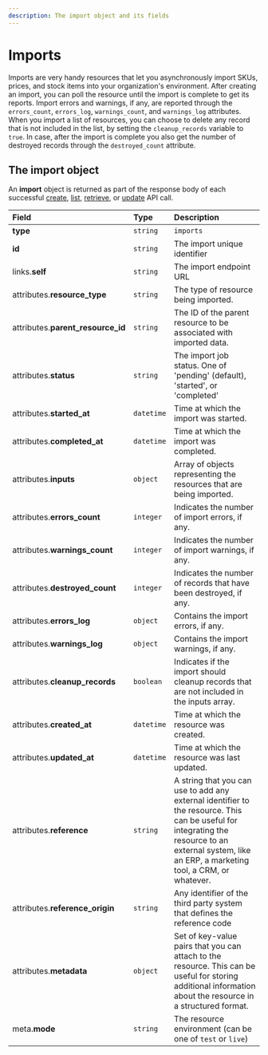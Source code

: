 ```yaml
---
description: The import object and its fields
---
```


# Imports

Imports are very handy resources that let you asynchronously import SKUs, prices, and stock items into your organization's environment. After creating an import, you can poll the resource until the import is complete to get its reports. Import errors and warnings, if any, are reported through the `errors_count`, `errors_log`, `warnings_count`, and `warnings_log` attributes. When you import a list of resources, you can choose to delete any record that is not included in the list, by setting the `cleanup_records` variable to `true`. In case, after the import is complete you also get the number of destroyed records through the `destroyed_count` attribute.

## The import object

An **import** object is returned as part of the response body of each successful [create](https://docs.commercelayer.io/api/resources/imports/create_import), [list](https://docs.commercelayer.io/api/resources/imports/list_imports), [retrieve](https://docs.commercelayer.io/api/resources/imports/retrieve_import), or [update](https://docs.commercelayer.io/api/resources/imports/update_import) API call.

| Field | Type | Description |
| :--- | :--- | :--- |
| **type** | `string` | `imports` |
| **id** | `string` | The import unique identifier |
| links.**self** | `string` | The import endpoint URL |
| attributes.**resource\_type** | `string` | The type of resource being imported. |
| attributes.**parent\_resource\_id** | `string` | The ID of the parent resource to be associated with imported data. |
| attributes.**status** | `string` | The import job status. One of 'pending' \(default\), 'started', or 'completed' |
| attributes.**started\_at** | `datetime` | Time at which the import was started. |
| attributes.**completed\_at** | `datetime` | Time at which the import was completed. |
| attributes.**inputs** | `object` | Array of objects representing the resources that are being imported. |
| attributes.**errors\_count** | `integer` | Indicates the number of import errors, if any. |
| attributes.**warnings\_count** | `integer` | Indicates the number of import warnings, if any. |
| attributes.**destroyed\_count** | `integer` | Indicates the number of records that have been destroyed, if any. |
| attributes.**errors\_log** | `object` | Contains the import errors, if any. |
| attributes.**warnings\_log** | `object` | Contains the import warnings, if any. |
| attributes.**cleanup\_records** | `boolean` | Indicates if the import should cleanup records that are not included in the inputs array. |
| attributes.**created\_at** | `datetime` | Time at which the resource was created. |
| attributes.**updated\_at** | `datetime` | Time at which the resource was last updated. |
| attributes.**reference** | `string` | A string that you can use to add any external identifier to the resource. This can be useful for integrating the resource to an external system, like an ERP, a marketing tool, a CRM, or whatever. |
| attributes.**reference\_origin** | `string` | Any identifier of the third party system that defines the reference code |
| attributes.**metadata** | `object` | Set of key-value pairs that you can attach to the resource. This can be useful for storing additional information about the resource in a structured format. |
| meta.**mode** | `string` | The resource environment \(can be one of `test` or `live`\) |

